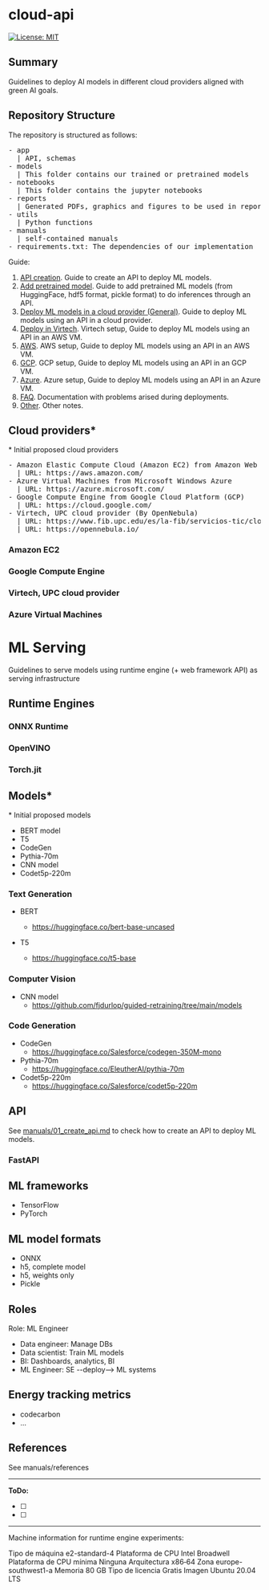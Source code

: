 # cloud-api
[![License: MIT](https://img.shields.io/badge/License-MIT-yellow.svg)](https://opensource.org/licenses/MIT)

## Summary
Guidelines to deploy AI models in different cloud providers aligned with green AI goals.

## Repository Structure

The repository is structured as follows:

<pre/>
- app
  | API, schemas
- models
  | This folder contains our trained or pretrained models
- notebooks
  | This folder contains the jupyter notebooks
- reports
  | Generated PDFs, graphics and figures to be used in reporting
- utils
  | Python functions
- manuals
  | self-contained manuals
- requirements.txt: The dependencies of our implementation
</pre>

Guide:
1. [API creation](manuals/01_create_api.md). Guide to create an API to deploy ML models.
2. [Add pretrained model](manuals/02_add_models.md). Guide to add pretrained ML models (from HuggingFace, hdf5 format, pickle format) to do inferences through an API.
3. [Deploy ML models in a cloud provider (General)](manuals/03_deploy_general.md). Guide to deploy ML models using an API in a cloud provider.
4. [Deploy in Virtech](manuals/04_deploy_fib.md). Virtech setup, Guide to deploy ML models using an API in an AWS VM.
5. [AWS](manuals/05_deploy_aws.md). AWS setup, Guide to deploy ML models using an API in an AWS VM.
6. [GCP](manuals/06_deploy_gcp.md). GCP setup, Guide to deploy ML models using an API in an GCP VM.
7. [Azure](manuals/07_deploy_azure.md). Azure setup, Guide to deploy ML models using an API in an Azure VM.
8. [FAQ](manuals/FAQ.md). Documentation with problems arised during deployments.
9. [Other](manuals/other.md). Other notes.


## Cloud providers*

\* Initial proposed cloud providers

<pre/>
- Amazon Elastic Compute Cloud (Amazon EC2) from Amazon Web Services (AWS)
  | URL: https://aws.amazon.com/
- Azure Virtual Machines from Microsoft Windows Azure
  | URL: https://azure.microsoft.com/
- Google Compute Engine from Google Cloud Platform (GCP)
  | URL: https://cloud.google.com/
- Virtech, UPC cloud provider (By OpenNebula)
  | URL: https://www.fib.upc.edu/es/la-fib/servicios-tic/cloud-docente-fib
  | URL: https://opennebula.io/
</pre>

### Amazon EC2
### Google Compute Engine
### Virtech, UPC cloud provider
### Azure Virtual Machines

# ML Serving

Guidelines to serve models using runtime engine (+ web framework API) as serving infrastructure

## Runtime Engines

### ONNX Runtime
### OpenVINO
### Torch.jit


## Models*
\* Initial proposed models

- BERT model
- T5
- CodeGen
- Pythia-70m
- CNN model
- Codet5p-220m
### Text Generation
- BERT
  - https://huggingface.co/bert-base-uncased

- T5
  - https://huggingface.co/t5-base
### Computer Vision
- CNN model
  - https://github.com/fjdurlop/guided-retraining/tree/main/models

### Code Generation
- CodeGen
  - https://huggingface.co/Salesforce/codegen-350M-mono
- Pythia-70m
  - https://huggingface.co/EleutherAI/pythia-70m
- Codet5p-220m
  - https://huggingface.co/Salesforce/codet5p-220m

## API
See [manuals/01_create_api.md](manuals/01_create_api.md) to check how to create an API to deploy ML models.

### FastAPI

## ML frameworks
- TensorFlow
- PyTorch

## ML model formats
- ONNX
- h5, complete model
- h5, weights only
- Pickle


## Roles
Role: ML Engineer

- Data engineer: Manage DBs
- Data scientist: Train ML models
- BI: Dashboards, analytics, BI
- ML Engineer: SE --deploy--> ML systems

## Energy tracking metrics
- codecarbon
- ...



## References
See manuals/references

-------------------

**ToDo:**

- [ ] 
- [ ] 

-------------------

Machine information for runtime engine experiments:

Tipo de máquina
    e2-standard-4
Plataforma de CPU
    Intel Broadwell
Plataforma de CPU mínima
    Ninguna
Arquitectura
    x86‑64
Zona
    europe-southwest1-a
Memoria
    80 GB 
Tipo de licencia
    Gratis
Imagen
Ubuntu 20.04 LTS 